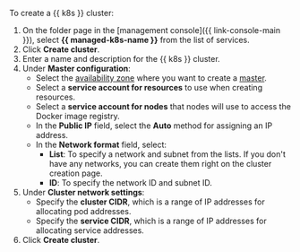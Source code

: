 To create a {{ k8s }} cluster:

1. On the folder page in the [management console]({{ link-console-main }}), select **{{ managed-k8s-name }}** from the list of services.
1. Click **Create cluster**.
1. Enter a name and description for the {{ k8s }} cluster.
1. Under **Master configuration**:
    - Select the [availability zone](../../overview/concepts/geo-scope.md) where you want to create a [master](../../managed-kubernetes/concepts/index.md#master).
    - Select a **service account for resources** to use when creating resources.
    - Select a **service account for nodes** that nodes will use to access the Docker image registry.
    - In the **Public IP** field, select the **Auto** method for assigning an IP address.
    - In the **Network format** field, select:
        - **List**: To specify a network and subnet from the lists. If you don't have any networks, you can create them right on the cluster creation page.
        - **ID**: To specify the network ID and subnet ID.
1. Under **Cluster network settings**:
    - Specify the **cluster CIDR**, which is a range of IP addresses for allocating pod addresses.
    - Specify the **service CIDR**, which is a range of IP addresses for allocating service addresses.
1. Click **Create cluster**.

